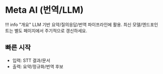 # Meta AI (번역/LLM)

!!! info "개요"
    LLM 기반 요약/질의응답/번역 파이프라인에 활용. 최신 모델/엔드포인트는 별도 페이지에서 주기적으로 갱신하세요.

## 빠른 시작
- 입력: STT 결과/문서
- 출력: 요약/정규화/번역 후보
